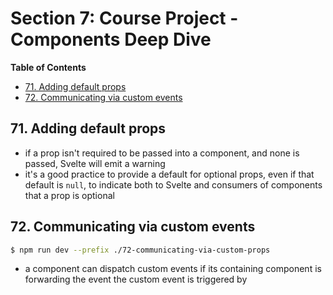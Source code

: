 # Section 7: Course Project - Components Deep Dive


<!-- START doctoc generated TOC please keep comment here to allow auto update -->
<!-- DON'T EDIT THIS SECTION, INSTEAD RE-RUN doctoc TO UPDATE -->
**Table of Contents**

- [71. Adding default props](#71-adding-default-props)
- [72. Communicating via custom events](#72-communicating-via-custom-events)

<!-- END doctoc generated TOC please keep comment here to allow auto update -->

## 71. Adding default props

- if a prop isn't required to be passed into a component, and none is passed,
    Svelte will emit a warning
- it's a good practice to provide a default for optional props, even if that
    default is `null`, to indicate both to Svelte and consumers of components
    that a prop is optional

## 72. Communicating via custom events

```bash
$ npm run dev --prefix ./72-communicating-via-custom-props
```

- a component can dispatch custom events if its containing component is
    forwarding the event the custom event is triggered by

